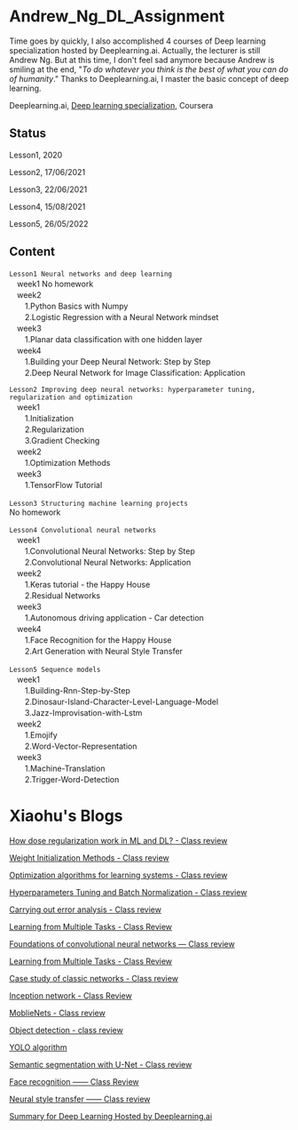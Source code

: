 # Andrew_Ng_DL_Assignment

Time goes by quickly, I also accomplished 4 courses of Deep learning specialization hosted by Deeplearning.ai. Actually, the lecturer is still Andrew Ng. But at this time, I don't feel sad anymore because Andrew is smiling at the end, "*To do whatever you think is the best of what you can do of humanity*." Thanks to Deeplearning.ai, I master the basic concept of deep learning.

Deeplearning.ai, [Deep learning specialization](https://www.coursera.org/specializations/deep-learning), Coursera
## Status

Lesson1, 2020

Lesson2, 17/06/2021

Lesson3, 22/06/2021

Lesson4, 15/08/2021

Lesson5, 26/05/2022

## Content

`Lesson1 Neural networks and deep learning`
  <br>　week1 No homework
  <br>　week2 
  <br>　　1.Python Basics with Numpy
  <br>　　2.Logistic Regression with a Neural Network mindset
  <br>　week3
  <br>　　1.Planar data classification with one hidden layer
  <br>　week4
  <br>　　1.Building your Deep Neural Network: Step by Step
  <br>　　2.Deep Neural Network for Image Classification: Application

`Lesson2 Improving deep neural networks: hyperparameter tuning, regularization and optimization`
  <br>　week1
    <br>　　1.Initialization
    <br>　　2.Regularization
    <br>　　3.Gradient Checking
  <br>　week2
    <br>　　1.Optimization Methods
  <br>　week3
    <br>　　1.TensorFlow Tutorial

`Lesson3 Structuring machine learning projects`
  <br>No homework

`Lesson4 Convolutional neural networks`
  <br>　week1
    <br>　　1.Convolutional Neural Networks: Step by Step
    <br>　　2.Convolutional Neural Networks: Application
  <br>　week2
    <br>　　1.Keras tutorial - the Happy House
    <br>　　2.Residual Networks
  <br>　week3
	<br>　　1.Autonomous driving application - Car detection
  <br>　week4
 	<br>　　1.Face Recognition for the Happy House
	<br>　　2.Art Generation with Neural Style Transfer
	
`Lesson5 Sequence models`
  <br>　week1
    <br>　　1.Building-Rnn-Step-by-Step
    <br>　　2.Dinosaur-Island-Character-Level-Language-Model
	<br>　　3.Jazz-Improvisation-with-Lstm
  <br>　week2
    <br>　　1.Emojify
    <br>　　2.Word-Vector-Representation
  <br>　week3
	<br>　　1.Machine-Translation
	<br>　　2.Trigger-Word-Detection

# Xiaohu's Blogs

[How dose regularization work in ML and DL? - Class review](https://anthonydave.top/Deep%20Learning/How-dose-regularization-work-in-ML-and-DL-Class-Review/)

[Weight Initialization Methods - Class review](https://anthonydave.top/Deep%20Learning/Weight-Initialization-Methods-Class-Review/)

[Optimization algorithms for learning systems - Class review](https://anthonydave.top/Deep%20Learning/Optimization-algorithms-for-learning-systems-Class-Review/)

[Hyperparameters Tuning and Batch Normalization - Class review](https://anthonydave.top/Deep%20Learning/Hyperparameters-Tuning-and-Batch-Normalization-Class-Review/)

[Carrying out error analysis - Class review](https://anthonydave.top/Deep%20Learning/Carrying-out-error-analysis-Class-Review/)

[Learning from Multiple Tasks - Class Review](https://anthonydave.top/Deep%20Learning/Learning-from-Multiple-Tasks-Class-Review/)

[Foundations of convolutional neural networks — Class review](https://anthonydave.top/Deep%20Learning/Foundations-of-convolutional-neural-networks---Class-review/)

[Learning from Multiple Tasks - Class Review](https://anthonydave.top/Deep%20Learning/Learning-from-Multiple-Tasks-Class-Review/)

[Case study of classic networks - Class review](https://anthonydave.top/Deep%20Learning/Case-study-of-classic-networks-Class-review/)

[Inception network - Class Review](https://anthonydave.top/Deep%20Learning/Inception-network-Class-Review/)

[MoblieNets - Class review](https://anthonydave.top/Deep%20Learning/MoblieNets-Class-review/)

[Object detection - class review](https://anthonydave.top/Deep%20Learning/Obejct-detection-class-review/)

[YOLO algorithm](https://anthonydave.top/Deep%20Learning/YOLO-algorithm/)

[Semantic segmentation with U-Net - Class review](https://anthonydave.top/Deep%20Learning/Semantic-segmentation-with-U-Net-Class-review/)

[Face recognition —— Class Review](https://anthonydave.top/Deep%20Learning/Face-recognition---Class-Review/)

[Neural style transfer —— Class review](https://anthonydave.top/Deep%20Learning/Neural-style-transfer---Class-review/)

[Summary for Deep Learning Hosted by Deeplearning.ai](https://anthonydave.top/Deep%20Learning/Summary-for-Deep-Learning-Hosted-by-Deeplearning-ai/)
